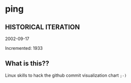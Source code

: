 # ping

## HISTORICAL ITERATION
2002-09-17

Incremented: 1933

## What is this?? 
Linux skills to hack the github commit visualization chart `;-)`
